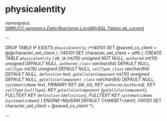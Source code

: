 ﻿# physicalentity
_namespace: [SMRUCC.genomics.Data.Reactome.LocalMySQL.Tables.gk_current](./index.md)_

--
 
 DROP TABLE IF EXISTS `physicalentity`;
 /*!40101 SET @saved_cs_client = @@character_set_client */;
 /*!40101 SET character_set_client = utf8 */;
 CREATE TABLE `physicalentity` (
 `DB_ID` int(10) unsigned NOT NULL,
 `authored` int(10) unsigned DEFAULT NULL,
 `authored_class` varchar(64) DEFAULT NULL,
 `cellType` int(10) unsigned DEFAULT NULL,
 `cellType_class` varchar(64) DEFAULT NULL,
 `definition` text,
 `goCellularComponent` int(10) unsigned DEFAULT NULL,
 `goCellularComponent_class` varchar(64) DEFAULT NULL,
 `systematicName` text,
 PRIMARY KEY (`DB_ID`),
 KEY `authored` (`authored`),
 KEY `cellType` (`cellType`),
 KEY `goCellularComponent` (`goCellularComponent`),
 FULLTEXT KEY `definition` (`definition`),
 FULLTEXT KEY `systematicName` (`systematicName`)
 ) ENGINE=MyISAM DEFAULT CHARSET=latin1;
 /*!40101 SET character_set_client = @saved_cs_client */;
 
 --





